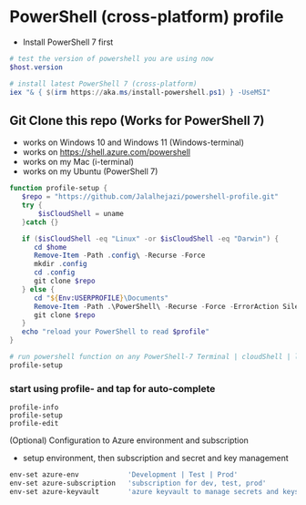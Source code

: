 # PowerShell (cross-platform) profile

- Install PowerShell 7 first

```powershell
# test the version of powershell you are using now
$host.version 

# install latest PowerShell 7 (cross-platform)
iex "& { $(irm https://aka.ms/install-powershell.ps1) } -UseMSI"

```


## Git Clone this repo (Works for PowerShell 7)

- works on Windows 10 and Windows 11 (Windows-terminal)
- works on https://shell.azure.com/powershell
- works on my Mac (i-terminal)
- works on my Ubuntu (PowerShell 7)

```powershell
function profile-setup {
   $repo = "https://github.com/Jalalhejazi/powershell-profile.git"
   try {
       $isCloudShell = uname 
   }catch {}

   if ($isCloudShell -eq "Linux" -or $isCloudShell -eq "Darwin") {
      cd $home
      Remove-Item -Path .config\ -Recurse -Force
      mkdir .config
      cd .config
      git clone $repo
   } else {
      cd "${Env:USERPROFILE}\Documents"
      Remove-Item -Path .\PowerShell\ -Recurse -Force -ErrorAction SilentlyContinue
      git clone $repo
   }
   echo "reload your PowerShell to read $profile"
}

# run powershell function on any PowerShell-7 Terminal | cloudShell | linux | Darwin  
profile-setup
```


### start using profile- and tap for auto-complete
```
profile-info
profile-setup
profile-edit
```


(Optional) Configuration to Azure environment and subscription
- setup environment, then subscription and secret and key management

```powershell
env-set azure-env            'Development | Test | Prod'
env-set azure-subscription   'subscription for dev, test, prod'
env-set azure-keyvault       'azure keyvault to manage secrets and keys' 
```



